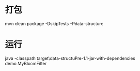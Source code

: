 # 打包
mvn clean  package -DskipTests -Pdata-structure

# 运行
java -classpath  target\data-structuPre-1.1-jar-with-dependencies  demo.MyBloomFilter
